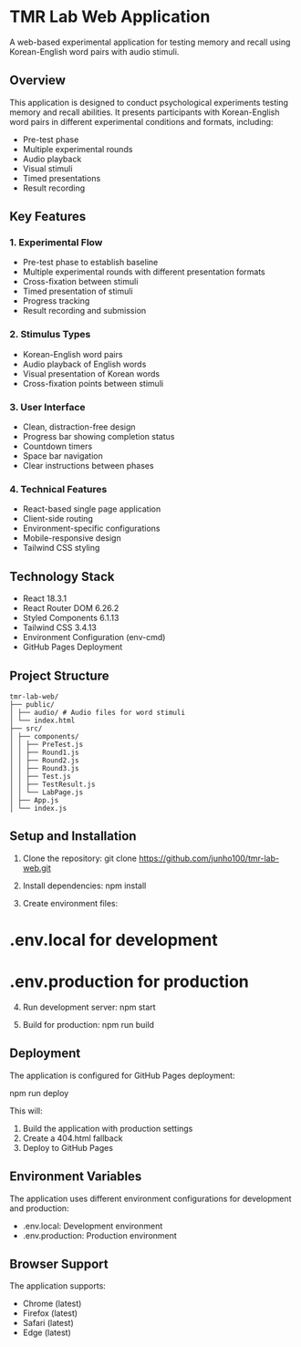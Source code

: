 # TMR Lab Web Application

A web-based experimental application for testing memory and recall using Korean-English word pairs with audio stimuli.

## Overview

This application is designed to conduct psychological experiments testing memory and recall abilities. It presents participants with Korean-English word pairs in different experimental conditions and formats, including:

- Pre-test phase
- Multiple experimental rounds
- Audio playback
- Visual stimuli
- Timed presentations
- Result recording

## Key Features

### 1. Experimental Flow

- Pre-test phase to establish baseline
- Multiple experimental rounds with different presentation formats
- Cross-fixation between stimuli
- Timed presentation of stimuli
- Progress tracking
- Result recording and submission

### 2. Stimulus Types

- Korean-English word pairs
- Audio playback of English words
- Visual presentation of Korean words
- Cross-fixation points between stimuli

### 3. User Interface

- Clean, distraction-free design
- Progress bar showing completion status
- Countdown timers
- Space bar navigation
- Clear instructions between phases

### 4. Technical Features

- React-based single page application
- Client-side routing
- Environment-specific configurations
- Mobile-responsive design
- Tailwind CSS styling

## Technology Stack

- React 18.3.1
- React Router DOM 6.26.2
- Styled Components 6.1.13
- Tailwind CSS 3.4.13
- Environment Configuration (env-cmd)
- GitHub Pages Deployment

## Project Structure

```
tmr-lab-web/
├── public/
│ ├── audio/ # Audio files for word stimuli
│ └── index.html
├── src/
│ ├── components/
│ │ ├── PreTest.js
│ │ ├── Round1.js
│ │ ├── Round2.js
│ │ ├── Round3.js
│ │ ├── Test.js
│ │ ├── TestResult.js
│ │ └── LabPage.js
│ ├── App.js
│ └── index.js
```

## Setup and Installation

1. Clone the repository:
   git clone https://github.com/junho100/tmr-lab-web.git

2. Install dependencies:
   npm install

3. Create environment files:

# .env.local for development

# .env.production for production

4. Run development server:
   npm start

5. Build for production:
   npm run build

## Deployment

The application is configured for GitHub Pages deployment:

npm run deploy

This will:

1. Build the application with production settings
2. Create a 404.html fallback
3. Deploy to GitHub Pages

## Environment Variables

The application uses different environment configurations for development and production:

- .env.local: Development environment
- .env.production: Production environment

## Browser Support

The application supports:

- Chrome (latest)
- Firefox (latest)
- Safari (latest)
- Edge (latest)
